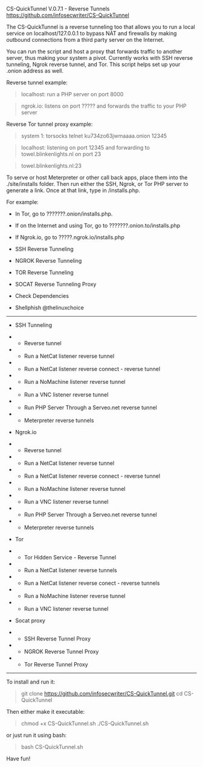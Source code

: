 CS-QuickTunnel V.0.7.1 - Reverse Tunnels
https://github.com/infosecwriter/CS-QuickTunnel

The CS-QuickTunnel is a reverse tunneling too that allows you to run a local service on localhost/127.0.0.1 to bypass NAT and firewalls by making outbound connections from a third party server on the Internet. 

You can run the script and host a proxy that forwards traffic to another server, thus making your system a pivot.  Currently works with SSH reverse tunneling, Ngrok reverse tunnel, and Tor.  This script helps set up your .onion address as well.

Reverse tunnel example:
  > localhost: run a PHP server on port 8000

  > ngrok.io: listens on port ????? and forwards the traffic to your PHP server

Reverse Tor tunnel proxy example:
  > system 1: torsocks telnet ku734zo63jwmaaaa.onion 12345

  > localhost: listening on port 12345 and forwarding to towel.blinkenlights.nl on port 23

  > towel.blinkenlights.nl:23

To serve or host Meterpreter or other call back apps, place them into the ./site/installs folder.  Then run either the SSH, Ngrok, or Tor PHP server to generate a link.  Once at that link, type in /installs.php. 

For example: 
- In Tor, go to ???????.onion/installs.php. 
- If on the Internet and using Tor, go to ???????.onion.to/installs.php
- If Ngrok.io, go to ?????.ngrok.io/installs.php

 - SSH Reverse Tunneling
 - NGROK Reverse Tunneling
 - TOR Reverse Tunneling
 - SOCAT Reverse Tunneling Proxy
 - Check Dependencies
 - Shellphish @thelinuxchoice

-----
 -  SSH Tunneling
 - -  Reverse tunnel
 - -  Run a NetCat listener reverse tunnel
 - - Run a NetCat listener reverse connect - reverse tunnel
 - - Run a NoMachine listener reverse tunnel 
 - - Run a VNC listener reverse tunnel 
 - - Run PHP Server Through a Serveo.net reverse tunnel
 - - Meterpreter reverse tunnels


 -  Ngrok.io
 - -  Reverse tunnel
 - -  Run a NetCat listener reverse tunnel
 - -  Run a NetCat listener reverse connect - reverse tunnel
 - -  Run a NoMachine listener reverse tunnel 
 - -  Run a VNC listener reverse tunnel 
 - -  Run PHP Server Through a Serveo.net reverse tunnel
 - -  Meterpreter reverse tunnels

 -  Tor
 - -  Tor Hidden Service - Reverse Tunnel
 - -  Run a NetCat listener  reverse tunnels
 - -  Run a NetCat listener reverse conect -  reverse tunnels
 - -  Run a NoMachine listener reverse tunnel
 - -  Run a VNC listener reverse tunnel


 -  Socat proxy
 - -  SSH Reverse Tunnel Proxy
 - -  NGROK Reverse Tunnel Proxy
 - -  Tor Reverse Tunnel Proxy


---
To install and run it:

> git clone https://github.com/infosecwriter/CS-QuickTunnel.git
> cd CS-QuickTunnel

Then either make it executable:

> chmod +x CS-QuickTunnel.sh 
> ./CS-QuickTunnel.sh

or just run it using bash: 

> bash CS-QuickTunnel.sh

Have fun!

